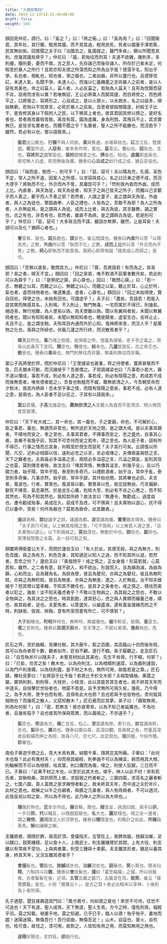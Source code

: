 ```yaml
---
title: "人間世第四"
date: 2019-12-13T14:41:46+08:00
draft: false
weight: 104
---
```




顏回見仲尼，請行。曰：「<span class="text-muted">奚之？</span>」曰：「<span class="text-muted">將之衞。</span>」曰：「<span class="text-muted">奚為焉？</span>」曰：「<span class="text-muted">回聞衞君，其年壯，其行獨，輕用其國，而不見其過，輕用民死，死者以國量乎澤若蕉，民其無如矣。回嘗聞之夫子曰『治國去之，亂國就之，醫門多疾』，願以所聞思其則，庶幾其國有瘳乎？</span>」仲尼曰：「<span class="text-muted">譆，若殆往而刑耳！夫道不欲雜，雜則多，多則擾，擾則憂，憂而不救，古之至人，先存諸己而後存諸人，所存於己者未定，何暇至於暴人之所行？且若亦知夫德之所蕩而知之所為出乎哉？德蕩乎名，知出乎爭，名也者，相軋也，知也者，爭之器也，二者凶器，非所以盡行也。且德厚信矼，未達人氣，名聞不爭，未達人心，而强以仁義繩墨之言術暴人之前者，是以人惡有其美也，命之曰菑人，菑人者，人必反菑之，若殆為人菑夫！且苟為悅賢而惡不肖，惡用而求有以異？若唯無詔，王公必將乘人而鬬其捷，而目將熒之，而色將平之，口將營之，容將形之，心且成之，是以火救火，以水救水，名之曰益多，順始無窮，若殆以不信厚言，必死於暴人之前矣。且昔者桀殺關龍逢，紂殺王子比干，是皆修其身以下傴拊人之民，以下拂其上者也，故其君因其修以擠之，是好名者也，昔者堯攻叢枝胥敖，禹攻有扈，國為虛厲，身為刑戮，其用兵不止，其求實無已，是皆求名實者也，而獨不聞之乎？名實者，聖人之所不能勝也，而況若乎？雖然，若必有以也，嘗以語我來。</span>」

> **衞君**出公輒也。**行獨**不與人同欲。**蕉**與焦通，水竭草枯也。**矼**古江反，慤實貌。**術**當作述。**人惡有**，崔本有作育，賣也。**菑**音災。**肖**似也。**詔**告也，言也。**容將形之**謂擎跽也。**傴拊**謂憐愛之也。**擠**毒也，陷也。**虛厲**即虛戾也，居宅無人曰虛，死而無後為厲。<span class="alert-success">鍾泰曰</span>**心且成之**如行成之成，猶云妥協也。



顏回曰：「<span class="text-muted">端而虛，勉而一，則可乎？</span>」曰：「<span class="text-muted">惡，惡可！夫以陽為充，孔揚，采色不定，常人之所不違，因案人之所感，以求容與其心，名之曰日漸之德不成，而況大德乎？將執而不化，外合而內不訾，其庸詎可乎？</span>」「<span class="text-muted">然則我內直而外曲，成而上比。內直者，與天為徒，與天為徒者，知天子之與己皆天之所子，而獨以己言蘄乎而人善之，蘄乎而人不善之邪？若然者，人謂之童子，是之謂與天為徒。外曲者，與人之為徒也，擎跽曲拳，人臣之禮也，人皆為之，吾敢不為邪？為人之所為者，人亦無疵焉，是之謂與人為徒。成而上比者，與古為徒，其言雖教，讁之實也，古之有也，非吾有也，若然者，雖直不為病，是之謂與古為徒。若是則可乎？</span>」仲尼曰：「<span class="text-muted">惡，惡可！大多政法而不諜，雖固亦無罪，雖然，止是耳矣！夫胡可以及化？猶師心者也。</span>」

> **訾**音紫，毀也。**跽**長跪也。**諜**安也，崔云間諜也。<span class="alert-success">鍾泰曰</span>**內直**所以答「以陽為充」之教，**外曲**所以答「執而不化」之教，**成而上比**所以答「外合而內不訾」之教。**師心**即執而不能喪我。<span class="alert-success">案</span>師心即齊物論「隨其成心而師之」是也。



顏回曰：「<span class="text-muted">吾無以進矣，敢問其方。</span>」仲尼曰：「<span class="text-muted">齋，吾將語若！有而為之，其易邪？易之者，暭天不宜。</span>」顏回曰：「<span class="text-muted">回之家貧，唯不飲酒不茹葷者數月矣，若此則可以為齋乎？</span>」曰：「<span class="text-muted">是祭祀之齋，非心齋也。</span>」回曰：「<span class="text-muted">敢問心齋。</span>」曰：「<span class="text-muted">若一志，無聽之以耳，而聽之以心，無聽之以心，而聽之以氣，聽止於耳，心止於符，氣也者，虛而待物者也，唯道集虛，虛者，心齋也。</span>」顏回曰：「<span class="text-muted">回之未始得使，實自回也，得使之也，未始有回也，可謂虛乎？</span>」夫子曰：「<span class="text-muted">盡矣，吾語若！若能入遊其樊而無感其名，入則鳴，不入則止，無門無毒，一宅而寓於不得已，則幾矣。絕迹易，無行地難，為人使易以偽，為天使難以偽，聞以有翼飛者矣，未聞以無翼飛者也，聞以有知知者矣，未聞以無知知者也，瞻彼闋者，虛室生白，吉祥止止，夫且不止，是之謂坐馳。夫徇耳目內通而外於心知，鬼神將來舍，而況人乎？是萬物之化也，禹舜之所紐也，伏羲几蘧之所行終，而況散焉者乎？</span>」

> **暭天**自然也。**毒**乃壔之假借，是保衛之所，借義為保衛，老子亭之毒之，周易以此毒天下並同。**闋**空也。**徇**使也。**紐**本也。**几蘧**其居反，古之帝王也。**散**放也。<span class="alert-success">鍾泰曰</span>**毒**藥也，無門則無往而非醫，無毒則無往而非藥。



葉公子高將使於齊，問於仲尼曰：「<span class="text-muted">王使諸梁也甚重，齊之待使者，蓋將甚敬而不急，匹夫猶未可動，而況諸侯乎？吾甚慄之。子常語諸梁也曰『凡事若小若大，寡不道以懽成，事若不成，則必有人道之患，事若成，則必有陰陽之患，若成若不成而後無患者，唯有德者能之』，吾食也執粗而不臧，爨無欲清之人，今吾朝受命而夕飲冰，我其內熱與！吾未至乎事之情，而既有陰陽之患矣，事若不成，必有人道之患，是兩也，為人臣者不足以任之，子其有以語我來。</span>」

> **葉公**音攝，**子高**沈諸梁也。**爨無欲清之人**言爨火為食而不思清涼，明火微而食宜儉薄。



仲尼曰：「<span class="text-muted">天下有大戒二，其一命也，其一義也，子之愛親，命也，不可解於心，臣之事君，義也，無適而非君也，無所逃於天地之間，是之謂大戒。是以夫事其親者，不擇地而安之，孝之至也，夫事其君者，不擇事而安之，忠之盛也，自事其心者，哀樂不易施乎前，知其不可柰何而安之若命，德之至也。為人臣子者，固有所不得已，行事之情而忘其身，何暇至於悅生而惡死？夫子其行可矣。丘請復以所聞，凡交，近則必相靡以信，遠則必忠之以言，言必或傳之，夫傳兩喜兩怒之言，天下之難者也，夫兩喜必多溢美之言，兩怒必多溢惡之言，凡溢之類妄，妄則其信之也莫，莫則傳言者殃，故法言曰『傳其常情，無傳其溢言，則幾乎全』。且以巧鬬力者，始乎陽，常卒乎陰，泰至則多奇巧，以禮飲酒者，始乎治，常卒乎亂，泰至則多奇樂，凡事亦然，始乎諒，常卒乎鄙，其作始也簡，其將畢也必巨。夫言者，風波也，行者，實喪也，風波易以動，實喪易以危，故忿設無由，巧言偏辭，獸死不擇音，氣息茀然，於是並生心厲，剋核大至，則必有不肖之心應之，而不知其然也，苟為不知其然也，孰知其所終？故法言曰『無遷令，無勸成』，過度益也，遷令勸成殆事，美成在久，惡成不及改，可不慎與！且夫乘物以遊心，託不得已以養中，至矣！何作為報也？莫若為致命，此其難者。</span>」

> **施**讀為移。**諒**疑諸字之誤，諸讀為都。**波**當讀為播。**實喪**猶言得失。<span class="alert-success">鍾泰曰</span>「夫子其行可矣」以上解其陰陽之患，「可不慎與」以上解其人道之患，「且夫乘物以遊心」以下則兩結之。**莫**猶漠也，無動於中也。**諒**信也，**鄙**詐也。<span class="alert-success">案</span>薄伽梵歌之全篇，此一段可抵之矣。



顏闔將傅衞靈公大子，而問於蘧伯玉曰：「<span class="text-muted">有人於此，其德天殺，與之為無方，則危吾國，與之為有方，則危吾身，其知適足以知人之過，而不知其所以過，若然者，吾柰之何？</span>」蘧伯玉曰：「<span class="text-muted">善哉問乎！戒之慎之，正女身哉！形莫若就，心莫若和，雖然，之二者有患，就不欲入，和不欲出，形就而入，且為顛為滅，為崩為蹶，心和而出，且為聲為名，為妖為孽，彼且為嬰兒，亦與之為嬰兒，彼且為無町畦，亦與之為無町畦，彼且為無崖，亦與之為無崖，達之，入於無疵。汝不知夫螳蜋乎？怒其臂以當車轍，不知其不勝任也，是其才之美者也，戒之慎之，積伐而美者以犯之，幾矣！汝不知夫養虎者乎？不敢以生物與之，為其殺之之怒也，不敢以全物與之，為其決之之怒也，時其飢飽，達其怒心，虎之與人異類而媚養己者，順也，故其殺者，逆也。夫愛馬者，以筐盛矢，以蜄盛溺，適有蚉䖟僕緣而拊之不時，則缺銜、毀首、碎胸，意有所至而愛有所亡，可不慎邪？</span>」

> **大子**蒯瞶也。**町畦**畔埒也，無畔埒，無威儀也。**蜄**市軫反，蛤類。**蚉**音文。**僕**之言附也。<span class="alert-success">鍾泰曰</span>**其德天殺**者，言天薄之，不賦以美德。**幾矣**殆也，危也。



匠石之齊，至於曲轅，見櫟社樹，其大蔽牛，絜之百圍，其高臨山十仞而後有枝，其可以為舟者旁十數，觀者如市，匠伯不顧，遂行不輟。弟子厭觀之，走及匠石曰：「<span class="text-muted">自吾執斧斤以隨夫子，未嘗見材如此其美也，先生不肯視，行不輟，何邪？</span>」曰：「<span class="text-muted">已矣，勿言之矣！散木也，以為舟則沈，以為棺槨則速腐，以為器則速毀，以為門戶則液樠，以為柱則蠹，是不材之木也，無所可用，故能若是之壽。</span>」匠石歸，櫟社見夢曰：「<span class="text-muted">女將惡乎比予哉？若將比予於文木邪？夫柤棃橘柚，果蓏之屬，實熟則剝，剝則辱，大枝折，小枝泄，此以其能苦其生者也，故不終其天年而中道夭，自掊擊於世俗者也，物莫不若是。且予求無所可用久矣，幾死，乃今得之，為予大用，使予也而有用，且得有此大也邪？且也若與予也皆物也，柰何哉其相物也？而幾死之散人，又惡知散木？</span>」匠石覺而診其夢。弟子曰：「<span class="text-muted">趣取無用，則為社何邪？</span>」曰：「<span class="text-muted">密，若無言！彼亦直寄焉，以為不知己者詬厲也，不為社者，且幾有翦乎？且也彼其所保與眾異，而以義喻之，不亦遠乎？</span>」

> **絜**匝也。**旁**讀為方。**樠**亡言反，松心。**泄**當讀為抴，牽引也。**診**當讀為畛，告也。**詬**辱也，**厲**病也。<span class="alert-success">鍾泰曰</span>廣曰尋，高深曰**仞**，皆兩臂之長，然量高深者自較橫而伸之為短，故尋八尺，仞七尺，此定説也。**柤**同樝，今俗作楂。**診**審也。



南伯子綦遊乎商之丘，見大木焉有異，結駟千乘，隱將芘其所藾。子綦曰：「<span class="text-muted">此何木也哉？此必有異材夫！</span>」仰而視其細枝，則拳曲不可以為棟梁，俯而視其大根，則軸解而不可以為棺槨，咶其葉，則口爛而為傷，嗅之，則使人狂酲，三日而不已。子綦曰：「<span class="text-muted">此果不材之木也，以至於此其大也。嗟乎，神人以此不材！宋有荊氏者，宜楸柏桑，其拱把而上者，求狙猴之杙者斬之，三圍四圍，求高名之麗者斬之，七圍八圍，貴人富商之家求樿傍者斬之，故未終其天年，而中道之夭於斧斤，此材之患也。故解之以牛之白顙者，與豚之亢鼻者，與人有痔病者，不可以適河，此皆巫祝以知之矣，所以為不祥也，此乃神人之所以為大祥也。</span>」

> **隱**傷於熱也。**芘**本亦作庇。**藾**音賴，蔭也。**酲**音呈，病酒曰酲。兩手曰**拱**，一手曰**把**。**杙**以職反，以栖戲狙猴也。**名**大也，**麗**屋檼也。棺之全一邊者，謂之**樿傍**。**適河**謂沈人於河祭也。<span class="alert-success">鍾泰曰</span>**隱**隱度也，約略計之如此，**所藾**指車馬。**解**如禳解之解。



支離疏者，頤隱於臍，肩高於頂，會撮指天，五管在上，兩髀為脇，挫鍼治繲，足以餬口，鼓筴播精，足以食十人，上徵武士，則支離攘臂於其間，上有大役，則支離以有常疾不受功，上與病者粟，則受三鍾與十束薪。夫支離其形者，猶足以養其身，終其天年，又況支離其德者乎？

> **會撮**髻也。**管**腧也。**挫鍼**縫衣也，**治繲**浣衣也。**鼓**簸也，**筴**小箕也。簡米曰**精**。六斛四斗曰**鍾**。<span class="alert-success">鍾泰曰</span>**會**括髮也，**撮**如「臺笠緇撮」之撮，所以括髮者。古者鬠髺在後，近項。**五管**五藏之腧穴，五腧並在背。**鼓筴**，崔云「揲蓍鑽龜」是也。小宛「握粟出卜」，是古之買卜者必出精米以享神，卜後則為卜者所得。



孔子適楚，楚狂接輿遊其門曰：「<span class="text-muted">鳳兮鳳兮，何如德之衰也！來世不可待，往世不可追也！天下有道，聖人成焉，天下無道，聖人生焉，方今之時，僅免刑焉，福輕乎羽，莫之知載，禍重乎地，莫之知避。已乎已乎，臨人以德！殆乎殆乎，畫地而趨！迷陽迷陽，無傷吾行！吾行郤曲，無傷吾足！</span>」山木，自寇也，膏火，自煎也，桂可食，故伐之，漆可用，故割之，人皆知有用之用，而莫知無用之用也。

> **迷陽**伏陽也，言詐狂。**郤**曲行也。